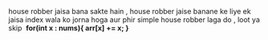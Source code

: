 house robber jaisa bana sakte hain , house robber jaise banane ke liye ek jaisa index wala ko jorna hoga aur phir simple house robber laga do , loot ya skip
​
**for(int x : nums){
arr[x] += x;
}**